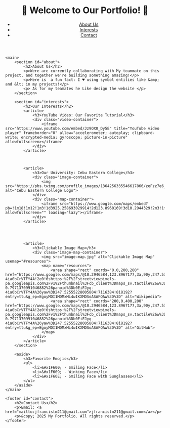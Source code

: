 <!DOCTYPE html>
<html lang="en">
<head>
    <meta charset="UTF-8">
    <meta name="viewport" content="width=device-width, initial-scale=1.0">
    <title>Our Webpage Portfolio</title>
    <link rel="icon" type="image/x-icon" href="favicon.ico">
   
</head>
<body>
    <header>
        <h1>🚀 Welcome to Our Portfolio! 🚀</h1>
        <nav>
            <ul>
                <li><a href="#about">About Us</a></li>
                <li><a href="#interests">Interests</a></li>
                <li><a href="#contact">Contact</a></li>
            </ul>
        </nav>
    </header>

    <main>
        <section id="about">
            <h2>About Us</h2>
            <p>Were are currently collaborating with My teammate on this project, and together we're building something amazing!</p>
            <p>Here is  a fun fact: I ♥ using symbol entities like &amp; and &lt; in my projects!</p>
            <p> As for my teamates he Like design the website </p>
        </section>

        <section id="interests">
            <h2>Our Interests</h2>
            <article>
                <h3>YouTube Video: Our Favorite Tutorial</h3>
                <div class="video-container">
                    <iframe src="https://www.youtube.com/embed/Jz9OX0_Dy5E" title="YouTube video player" frameborder="0" allow="accelerometer; autoplay; clipboard-write; encrypted-media; gyroscope; picture-in-picture" allowfullscreen></iframe>
                </div>
            </article>



            <article>
                <h3>Our University: Cebu Eastern College</h3>
                <div class="image-container">
                    <img src="https://pbs.twimg.com/profile_images/1364256335546617866/zeFzz7e6_400x400.jpg" alt="Cebu Eastern College Logo">
                </div>
                <div class="map-container">
                    <iframe src="https://www.google.com/maps/embed?pb=!1m18!1m12!1m3!1d3925.258693029914!2d123.8960169!3d10.2944329!2m3!1f0!2f0!3f0!3m2!1i1024!2i768!4f13.1!3m3!1m2!1s0x33a99bfcc60d650d%3A0x5ee73506c68dd233!2sCebu%20Eastern%20College%20Cebu%20city!5e0!3m2!1sen!2sph!4v1698765432100!5m2!1sen!2sph" allowfullscreen="" loading="lazy"></iframe>
                </div>
            </article>




            <article>
                <h3>Clickable Image Map</h3>
                <div class="image-map-container">
                    <img src="image-map.jpg" alt="Clickable Image Map" usemap="#resources">
                    <map name="resources">
                        <area shape="rect" coords="0,0,200,200" href="https://www.google.com/maps/@10.2946584,123.8967177,3a,90y,247.53h,90.8t/data=!3m7!1e1!3m5!1sb0EiFJyq-4ia0bCrVTFY4A!2e0!6shttps:%2F%2Fstreetviewpixels-pa.googleapis.com%2Fv1%2Fthumbnail%3Fcb_client%3Dmaps_sv.tactile%26w%3D900%26h%3D600%26pitch%3D-0.7971370991046882%26panoid%3Db0EiFJyq-4ia0bCrVTFY4A%26yaw%3D247.52555228005804!7i16384!8i8192?entry=ttu&g_ep=EgoyMDI1MDMxMi4wIKXMDSoASAFQAw%3D%3D" alt="Wikipedia">
                        <area shape="rect" coords="200,0,400,200" href="https://www.google.com/maps/@10.2946584,123.8967177,3a,90y,247.53h,90.8t/data=!3m7!1e1!3m5!1sb0EiFJyq-4ia0bCrVTFY4A!2e0!6shttps:%2F%2Fstreetviewpixels-pa.googleapis.com%2Fv1%2Fthumbnail%3Fcb_client%3Dmaps_sv.tactile%26w%3D900%26h%3D600%26pitch%3D-0.7971370991046882%26panoid%3Db0EiFJyq-4ia0bCrVTFY4A%26yaw%3D247.52555228005804!7i16384!8i8192?entry=ttu&g_ep=EgoyMDI1MDMxMi4wIKXMDSoASAFQAw%3D%3D" alt="GitHub">
                    </map>
                </div>
            </article>
        </section>

        <aside>
            <h3>Favorite Emojis</h3>
            <ul>
                <li>&#x1F600; - Smiling Face</li>
                <li>&#x1F609; - Winking Face</li>
                <li>&#x1F60E; - Smiling Face with Sunglasses</li>
            </ul>
        </aside>
    </main>

    <footer id="contact">
        <h2>Contact Us</h2>
        <p>Email: <a href="mailto:jfrancistm211@gmail.com">jfrancistm211@gmail.com</a></p>
        <p>&copy; 2025 My Portfolio. All rights reserved.</p>
    </footer>
</body>
</html>

